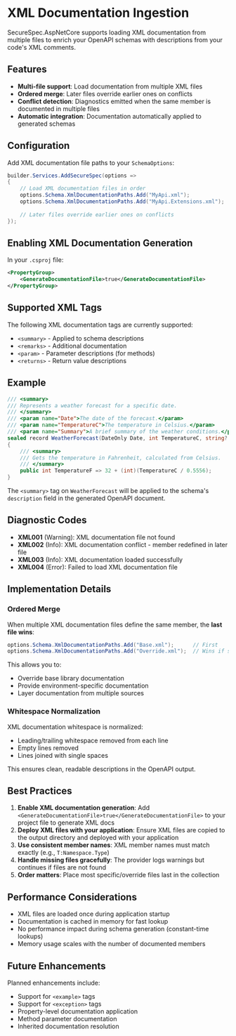 # XML Documentation Ingestion

SecureSpec.AspNetCore supports loading XML documentation from multiple files to enrich your OpenAPI schemas with descriptions from your code's XML comments.

## Features

- **Multi-file support**: Load documentation from multiple XML files
- **Ordered merge**: Later files override earlier ones on conflicts
- **Conflict detection**: Diagnostics emitted when the same member is documented in multiple files
- **Automatic integration**: Documentation automatically applied to generated schemas

## Configuration

Add XML documentation file paths to your `SchemaOptions`:

```csharp
builder.Services.AddSecureSpec(options =>
{
    // Load XML documentation files in order
    options.Schema.XmlDocumentationPaths.Add("MyApi.xml");
    options.Schema.XmlDocumentationPaths.Add("MyApi.Extensions.xml");
    
    // Later files override earlier ones on conflicts
});
```

## Enabling XML Documentation Generation

In your `.csproj` file:

```xml
<PropertyGroup>
    <GenerateDocumentationFile>true</GenerateDocumentationFile>
</PropertyGroup>
```

## Supported XML Tags

The following XML documentation tags are currently supported:

- `<summary>` - Applied to schema descriptions
- `<remarks>` - Additional documentation
- `<param>` - Parameter descriptions (for methods)
- `<returns>` - Return value descriptions

## Example

```csharp
/// <summary>
/// Represents a weather forecast for a specific date.
/// </summary>
/// <param name="Date">The date of the forecast.</param>
/// <param name="TemperatureC">The temperature in Celsius.</param>
/// <param name="Summary">A brief summary of the weather conditions.</param>
sealed record WeatherForecast(DateOnly Date, int TemperatureC, string? Summary)
{
    /// <summary>
    /// Gets the temperature in Fahrenheit, calculated from Celsius.
    /// </summary>
    public int TemperatureF => 32 + (int)(TemperatureC / 0.5556);
}
```

The `<summary>` tag on `WeatherForecast` will be applied to the schema's `description` field in the generated OpenAPI document.

## Diagnostic Codes

- **XML001** (Warning): XML documentation file not found
- **XML002** (Info): XML documentation conflict - member redefined in later file
- **XML003** (Info): XML documentation loaded successfully
- **XML004** (Error): Failed to load XML documentation file

## Implementation Details

### Ordered Merge

When multiple XML documentation files define the same member, the **last file wins**:

```csharp
options.Schema.XmlDocumentationPaths.Add("Base.xml");      // First
options.Schema.XmlDocumentationPaths.Add("Override.xml");  // Wins if same members
```

This allows you to:
- Override base library documentation
- Provide environment-specific documentation
- Layer documentation from multiple sources

### Whitespace Normalization

XML documentation whitespace is normalized:
- Leading/trailing whitespace removed from each line
- Empty lines removed
- Lines joined with single spaces

This ensures clean, readable descriptions in the OpenAPI output.

## Best Practices

1. **Enable XML documentation generation**: Add `<GenerateDocumentationFile>true</GenerateDocumentationFile>` to your project file to generate XML docs
2. **Deploy XML files with your application**: Ensure XML files are copied to the output directory and deployed with your application
3. **Use consistent member names**: XML member names must match exactly (e.g., `T:Namespace.Type`)
4. **Handle missing files gracefully**: The provider logs warnings but continues if files are not found
5. **Order matters**: Place most specific/override files last in the collection

## Performance Considerations

- XML files are loaded once during application startup
- Documentation is cached in memory for fast lookup
- No performance impact during schema generation (constant-time lookups)
- Memory usage scales with the number of documented members

## Future Enhancements

Planned enhancements include:
- Support for `<example>` tags
- Support for `<exception>` tags
- Property-level documentation application
- Method parameter documentation
- Inherited documentation resolution
